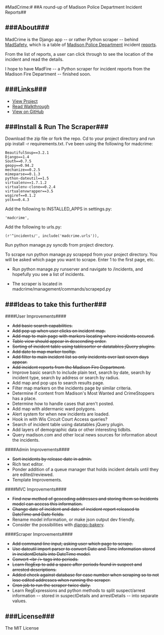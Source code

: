 #MadCrime:#
##A round-up of Madison Police Department Incident Reports##

###About###
----
MadCrime is the Django app -- or rather Python scraper -- behind [MadSafety](http://www.madsafety.nwsmkr.com/incidents), which is a table of [Madison Police Department](http://www.cityofmadison.com/police/) incident [reports](http://www.cityofmadison.com/incidentReports/incidentlist.cfm?a=71).

From the list of reports, a user can click through to see the location of the incident and read the details.

I hope to have MadFire -- a Python scraper for incident reports from the Madison Fire Department -- finished soon.

###Links###
----
- [View Project](http://www.madsafety.nwsmkr.com/incidents/)
- [Read Walkthrough](http://www.chrislkeller.com/introducing-madcrime-a-django-based-scraper-o)
- [View on GitHub](https://github.com/chrislkeller/madcrime)

###Install & Run The Scraper###
----
Download the zip file or fork the repo. Cd to your project directory and run pip install -r requirements.txt. I've been using the following for madcrime:

    BeautifulSoup==3.2.1
    Django==1.4
    South==0.7.5
    geopy==0.94.2
    mechanize==0.2.5
    mimeparse==0.1.3
    python-dateutil==1.5
    virtualenv==1.7.1.2
    virtualenv-clone==0.2.4
    virtualenvwrapper==3.5
    wsgiref==0.1.2
    yolk==0.4.3

Add the following to INSTALLED_APPS in settings.py:

	'madcrime',

Add the following to urls.py:

	(r'^incidents/', include('madcrime.urls')),

Run python manage.py syncdb from project directory.

To scrape run python manage.py scrapepd from your project directory. You will be asked which page you want to scrape. Enter 1 to the first page, etc.

- Run python manage.py runserver and navigate to /incidents, and hopefully you see a list of incidents.

- The scraper is located in madcrime/management/commands/scrapepd.py

###Ideas to take this further###
----
####User Improvements####
- <del>Add basic search capabilities.</del>
- <del>Add pop up when user clicks on incident map.</del>
- <del>Add map to main page with markers locating where incidents occured.</del>
- <del>Table view should appear in descending order.</del>
- <del>Sorting of incident table using tablesorter or datatables jQuery plugins.</del>
- <del>Add date to map marker tooltip.</del>
- <del>Add filter to main incident list so only incidents over last seven days appear.</del>
- <del>Add incident reports from the Madison Fire Department.</del>
- Improve basic search to include plain text, search by date, search by incident type, search by address or search by radius.
- Add map and pop ups to search results page.
- Filter map markers on the incidents page by similar criteria.
- Determine if content from Madison's Most Wanted and CrimeStoppers has a place.
- Determine how to handle cases that aren't posted.
- Add map with aldermanic ward polygons.
- Alert system for when new incidents are loaded.
- Hook in with Wis Circuit Court Access queries?
- Search of incident table using datatables jQuery plugin.
- Add layers of demographic data or other interesting tidbits.
- Query madison.com and other local news sources for information about the incidents.

####Admin Improvements####
- <del>Sort incidents by release date in admin.</del>
- Rich text editor.
- Ponder addition of a queue manager that holds incident details until they are edited/reviewed.
- Template Improvements.

####MVC Improvements####
- <del>Find new method of geocoding addresses and storing them so Incidents model can access this information.</del>
- <del>Change date of incident and date of incident report released to DateTime and Date fields.</del>
- Rename model information, or make json output dev friendly.
- Consider the possibilities with [django-bakery](https://github.com/datadesk/django-bakery/).

####Scraper Improvements####
- <del>Add command line input, asking user which page to scrape.</del>
- <del>Use dateutil import parser to convert Date and Time information stored in incidentDetails into DateTime model.</del>
- <del>Convert \<br /> tags into periods.</del>
- <del>Learn RegExp to add a space after periods found in suspect and arrested descriptions.</del>
- <del>Added check against database for case number when scraping so to not lose edited addresses when running the scraper.</del>
- <del>Cron job to run the scraper twice daily.</del>
- Learn RegExpressions and python methods to split suspect/arrest information -- stored in suspectDetails and arrestDetails -- into separate values.


###License###
----
The MIT License